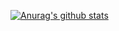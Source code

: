 [![Anurag's github stats](https://github-readme-stats.vercel.app/api?AadityaSubedi=anuraghazra)](https://github.com/anuraghazra/github-readme-stats)
